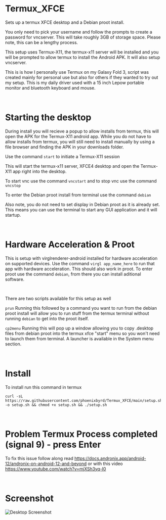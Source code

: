 # Termux_XFCE

Sets up a termux XFCE desktop and a Debian proot install.

You only need to pick your username and follow the prompts to create a password for vncserver. This will take roughly 3GB of storage space. Please note, this can be a lengthy process.

This setup uses Termux-X11, the termux-x11 server will be installed and you will be prompted to allow termux to install the Android APK. It will also setup vncserver.

This is is how I personally use Termux on my Galaxy Fold 3, script was created mainly for personal use but also for others if they wanted to try out my setup. This is my daily driver used with a 15 inch Lepow portable monitor and bluetooth keyboard and mouse.

&nbsp;

# Starting the desktop

During install you will recieve a popup to allow installs from termux, this will open the APK for the Termux-X11 android app. While you do not have to allow installs from termux, you will still need to install manually by using a file browser and finding the APK in your downloads folder. 
  
Use the command ```start``` to initiate a Termux-X11 session
  
This will start the termux-x11 server, XFCE4 desktop and open the Termux-X11 app right into the desktop. 

To start vnc use the command ```vncstart``` and to stop vnc use the command ```vncstop```

To enter the Debian proot install from terminal use the command ```debian```

Also note, you do not need to set display in Debian proot as it is already set. This means you can use the terminal to start any GUI application and it will startup.

&nbsp;

# Hardware Acceleration & Proot

This is setup with virglrenderer-android installed for hardware acceleration on supported devices. Use the command ```virgl app_name_here``` to run that app with hardware acceleration. This should also work in proot. To enter proot use the command ```debian```, from there you can install aditional software. 

&nbsp;

There are two scripts available for this setup as well
  
```prun```  Running this followed by a command you want to run from the debian proot install will allow you to run stuff from the termux terminal without running ```debian``` to get into the proot itself.
  
```cp2menu``` Running this will pop up a window allowing you to copy .desktop files from debian proot into the termux xfce "start" menu so you won't need to launch them from terminal. A launcher is available in the System menu section.

&nbsp;

# Install

To install run this command in termux

```
curl -sL https://raw.githubusercontent.com/phoenixbyrd/Termux_XFCE/main/setup.sh -o setup.sh && chmod +x setup.sh && ./setup.sh
```

&nbsp;

# Problem Termux Process completed (signal 9) - press Enter

To fix this issue follow along
read https://docs.andronix.app/android-12/andronix-on-android-12-and-beyond
or
with this video https://www.youtube.com/watch?v=mjXSh3yq-I0

  


&nbsp;

# Screenshot
![Desktop Screenshot](desktop.png)
